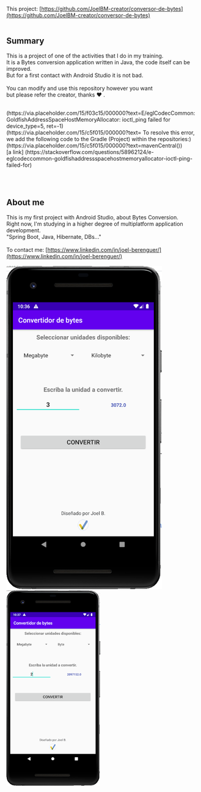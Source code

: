 This project: [https://github.com/JoelBM-creator/conversor-de-bytes](https://github.com/JoelBM-creator/conversor-de-bytes)
<br />
<br />
## Summary
This is a project of one of the activities that I do in my training.
<br />
It is a Bytes conversion application written in Java, the code itself can be improved. 
<br />
But for a first contact with Android Studio it is not bad.
<br /> <br />
You can modify and use this repository however you want <br /> but please refer the creator, thanks ♥ .
<br />

<br />
(https://via.placeholder.com/15/f03c15/000000?text=E/eglCodecCommon: GoldfishAddressSpaceHostMemoryAllocator: ioctl_ping failed for device_type=5, ret=-1)
<br />
(https://via.placeholder.com/15/c5f015/000000?text= To resolve this error, we add the following code to the Gradle (Project) within the repositories:)
<br />
(https://via.placeholder.com/15/c5f015/000000?text=mavenCentral())
<br />
[a link] (https://stackoverflow.com/questions/58962124/e-eglcodeccommon-goldfishaddressspacehostmemoryallocator-ioctl-ping-failed-for)


<br /> <br />
## About me
This is my first project with Android Studio, about Bytes Conversion.
<br />
Right now, I'm studying in a higher degree of multiplatform application development.
<br />
"Spring Boot, Java, Hibernate, DBs..."
<br /><br />
To contact me: [https://www.linkedin.com/in/joel-berenguer/](https://www.linkedin.com/in/joel-berenguer/)
<br /><br />
![App](https://raw.githubusercontent.com/JoelBM-creator/conversor-de-bytes/master/app.png)
![App2](https://raw.githubusercontent.com/JoelBM-creator/conversor-de-bytes/master/app2.png)
